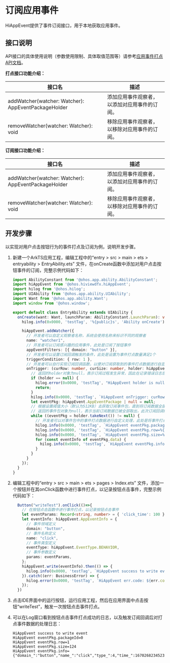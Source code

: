 # 订阅应用事件

HiAppEvent提供了事件订阅接口，用于本地获取应用事件。

## 接口说明

API接口的具体使用说明（参数使用限制、具体取值范围等）请参考[应用事件打点API文档](../reference/apis-performance-analysis-kit/js-apis-hiviewdfx-hiappevent.md)。

**打点接口功能介绍：**

| 接口名                                              | 描述                                         |
| --------------------------------------------------- | -------------------------------------------- |
| addWatcher(watcher: Watcher): AppEventPackageHolder | 添加应用事件观察者，以添加对应用事件的订阅。 |
| removeWatcher(watcher: Watcher): void               | 移除应用事件观察者，以移除对应用事件的订阅。 |

**订阅接口功能介绍：**

| 接口名                                              | 描述                                         |
| --------------------------------------------------- | -------------------------------------------- |
| addWatcher(watcher: Watcher): AppEventPackageHolder | 添加应用事件观察者，以添加对应用事件的订阅。 |
| removeWatcher(watcher: Watcher): void               | 移除应用事件观察者，以移除对应用事件的订阅。 |

## 开发步骤

以实现对用户点击按钮行为的事件打点及订阅为例，说明开发步骤。

1. 新建一个ArkTS应用工程，编辑工程中的“entry > src > main > ets  > entryability > EntryAbility.ets” 文件，在onCreate函数中添加对用户点击按钮事件的订阅，完整示例代码如下：

   ```ts
   import AbilityConstant from '@ohos.app.ability.AbilityConstant';
   import hiAppEvent from '@ohos.hiviewdfx.hiAppEvent';
   import hilog from '@ohos.hilog';
   import UIAbility from '@ohos.app.ability.UIAbility';
   import Want from '@ohos.app.ability.Want';
   import window from '@ohos.window';
   
   export default class EntryAbility extends UIAbility {
     onCreate(want: Want, launchParam: AbilityConstant.LaunchParam): void {
       hilog.info(0x0000, 'testTag', '%{public}s', 'Ability onCreate');
   
       hiAppEvent.addWatcher({
         // 开发者可以自定义观察者名称，系统会使用名称来标识不同的观察者
         name: "watcher1",
         // 开发者可以订阅感兴趣的应用事件，此处是订阅了按钮事件
         appEventFilters: [{ domain: "button" }],
         // 开发者可以设置订阅回调触发的条件，此处是设置为事件打点数量满足1个
         triggerCondition: { row: 1 },
         // 开发者可以自行实现订阅回调函数，以便对订阅获取到的事件打点数据进行自定义处理
         onTrigger: (curRow: number, curSize: number, holder: hiAppEvent.AppEventPackageHolder) => {
           // 返回的holder对象为null，表示订阅过程发生异常，因此在记录错误日志后直接返回
           if (holder == null) {
             hilog.error(0x0000, 'testTag', "HiAppEvent holder is null");
             return;
           }
           hilog.info(0x0000, 'testTag', `HiAppEvent onTrigger: curRow=%{public}d, curSize=%{public}d`, curRow, curSize);
           let eventPkg: hiAppEvent.AppEventPackage | null = null;
           // 根据设置阈值大小（默认为512KB）去获取订阅事件包，直到将订阅数据全部取出
           // 返回的事件包对象为null，表示当前订阅数据已被全部取出，此次订阅回调触发结束
           while ((eventPkg = holder.takeNext()) != null) {
             // 开发者可以对事件包中的事件打点数据进行自定义处理，此处是将事件打点数据打印在日志中
             hilog.info(0x0000, 'testTag', `HiAppEvent eventPkg.packageId=%{public}d`, eventPkg.packageId);
             hilog.info(0x0000, 'testTag', `HiAppEvent eventPkg.row=%{public}d`, eventPkg.row);
             hilog.info(0x0000, 'testTag', `HiAppEvent eventPkg.size=%{public}d`, eventPkg.size);
             for (const eventInfo of eventPkg.data) {
               hilog.info(0x0000, 'testTag', `HiAppEvent eventPkg.info=%{public}s`, eventInfo);
             }
           }
         }
       });
     }
   }

2. 编辑工程中的“entry > src > main > ets  > pages > Index.ets” 文件，添加一个按钮并在其onClick函数中进行事件打点，以记录按钮点击事件，完整示例代码如下：

   ```ts
     Button("writeTest").onClick(()=>{
       // 在按钮点击函数中进行事件打点，以记录按钮点击事件
       let eventParams: Record<string, number> = { 'click_time': 100 };
       let eventInfo: hiAppEvent.AppEventInfo = {
         // 事件领域定义
         domain: "button",
         // 事件名称定义
         name: "click",
         // 事件类型定义
         eventType: hiAppEvent.EventType.BEHAVIOR,
         // 事件参数定义
         params: eventParams,
       };
       hiAppEvent.write(eventInfo).then(() => {
         hilog.info(0x0000, 'testTag', `HiAppEvent success to write event`)
       }).catch((err: BusinessError) => {
         hilog.error(0x0000, 'testTag', `HiAppEvent err.code: ${err.code}, err.message: ${err.message}`)
       });
     })
   ```

3. 点击IDE界面中的运行按钮，运行应用工程，然后在应用界面中点击按钮“writeTest”，触发一次按钮点击事件打点。

4. 可以在Log窗口看到按钮点击事件打点成功的日志，以及触发订阅回调后对打点事件数据的处理日志：

   ```text
   HiAppEvent success to write event
   HiAppEvent eventPkg.packageId=0
   HiAppEvent eventPkg.row=1
   HiAppEvent eventPkg.size=124
   HiAppEvent eventPkg.info={"domain_":"button","name_":"click","type_":4,"time_":1670268234523,"tz_":"+0800","pid_":3295,"tid_":3309,"click_time":100}
   ```